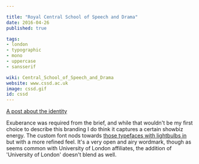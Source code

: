 ```yaml
---

title: "Royal Central School of Speech and Drama"
date: 2016-04-26
published: true

tags:
- london
- typographic
- mono
- uppercase
- sansserif

wiki: Central_School_of_Speech_and_Drama
website: www.cssd.ac.uk
image: cssd.gif
id: cssd
---
```


[A post about the identity](http://www.mattwilley.co.uk/Central-School-of-Speech-Drama-Identity)

Exuberance was required from the brief, and while that wouldn't be my first choice to describe this branding I do think it captures a certain showbiz energy. The custom font nods towards [those typefaces with lightbulbs in](http://blog.spoongraphics.co.uk/freebies/free-pack-of-realistic-vintage-light-bulb-sign-letters) but with a more refined feel. It's a very open and airy wordmark, though as seems common with University of London affiliates, the addition of 'University of London' doesn't blend as well.
